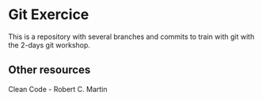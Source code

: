 # Git Exercice

This is a repository with several branches and commits to train with git with the 2-days git workshop.

## Other resources

Clean Code - Robert C. Martin
